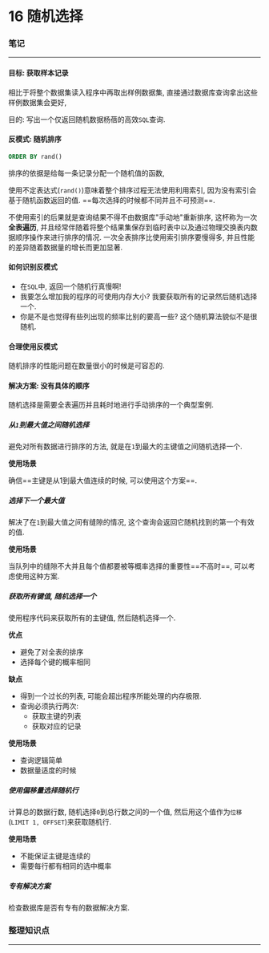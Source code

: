 # 16 随机选择

### 笔记

---

#### 目标: 获取样本记录

相比于将整个数据集读入程序中再取出样例数据集, 直接通过数据库查询拿出这些样例数据集会更好,

目的: 写出一个仅返回随机数据杨蓓的高效`SQL`查询.

#### 反模式: 随机排序

```sql
ORDER BY rand()
```

排序的依据是给每一条记录分配一个随机值的函数,

使用不定表达式(`rand()`)意味着整个排序过程无法使用利用索引, 因为没有索引会基于随机函数返回的值. ==每次选择的时候都不同并且不可预测==.

不使用索引的后果就是查询结果不得不由数据库"手动地"重新排序, 这杯称为一次**全表遍历**, 并且经常伴随着将整个结果集保存到临时表中以及通过物理交换表内数据顺序操作来进行排序的情况. 一次全表排序比使用索引排序要慢得多, 并且性能的差异随着数据量的增长而更加显著.

#### 如何识别反模式

* 在`SQL`中, 返回一个随机行真慢啊!
* 我要怎么增加我的程序的可使用内存大小? 我要获取所有的记录然后随机选择一个.
* 你是不是也觉得有些列出现的频率比别的要高一些? 这个随机算法貌似不是很随机.

#### 合理使用反模式

随机排序的性能问题在数量很小的时候是可容忍的.

#### 解决方案: 没有具体的顺序

随机选择是需要全表遍历并且耗时地进行手动排序的一个典型案例.

##### 从`1`到最大值之间随机选择

避免对所有数据进行排序的方法, 就是在`1`到最大的主键值之间随机选择一个.

**使用场景**

确信==主键是从1到最大值连续的时候, 可以使用这个方案==.

##### 选择下一个最大值

解决了在`1`到最大值之间有缝隙的情况, 这个查询会返回它随机找到的第一个有效的值.

**使用场景**

当队列中的缝隙不大并且每个值都要被等概率选择的重要性==不高时==, 可以考虑使用这种方案.

##### 获取所有键值, 随机选择一个

使用程序代码来获取所有的主键值, 然后随机选择一个.

**优点**

* 避免了对全表的排序
* 选择每个键的概率相同

**缺点**

* 得到一个过长的列表, 可能会超出程序所能处理的内存极限.
* 查询必须执行两次:
	* 获取主键的列表
	* 获取对应的记录

**使用场景**

* 查询逻辑简单
* 数据量适度的时候

##### 使用偏移量选择随机行

计算总的数据行数, 随机选择`0`到总行数之间的一个值, 然后用这个值作为`位移`(`LIMIT 1, OFFSET`)来获取随机行.

**使用场景**

* 不能保证主键是连续的
* 需要每行都有相同的选中概率

##### 专有解决方案

检查数据库是否有专有的数据解决方案.

### 整理知识点

---